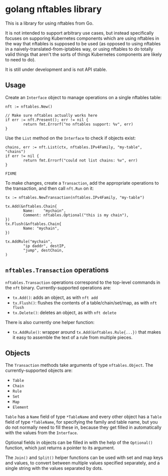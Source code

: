 # golang nftables library

This is a library for using nftables from Go.

It is not intended to support arbitrary use cases, but instead
specifically focuses on supporing Kubernetes components which are
using nftables in the way that nftables is supposed to be used (as
opposed to using nftables in a naively-translated-from-iptables way,
or using nftables to do totally valid things that aren't the sorts of
things Kubernetes components are likely to need to do).

It is still under development and is not API stable.

## Usage

Create an `Interface` object to manage operations on a single nftables
table:

```golang
nft := nftables.New()

// Make sure nftables actually works here
if err := nft.Present(); err != nil {
        return fmt.Errorf("no nftables support: %v", err)
}
```

Use the `List` method on the `Interface` to check if objects exist:

```golang
chains, err := nft.List(ctx, nftables.IPv4Family, "my-table", "chains")
if err != nil {
        return fmt.Errorf("could not list chains: %v", err)
}

FIXME
```

To make changes, create a `Transaction`, add the appropriate
operations to the transaction, and then call `nft.Run` on it:

```golang
tx := nftables.NewTransaction(nftables.IPv4Family, "my-table")

tx.Add(&nftables.Chain{
        Name:    "mychain",
        Comment: nftables.Optional("this is my chain"),
})
tx.Flush(&nftables.Chain{
        Name: "mychain",
})

tx.AddRule("mychain",
        "ip daddr", destIP,
        "jump", destChain,
)
```

## `nftables.Transaction` operations

`nftables.Transaction` operations correspond to the top-level commands
in the `nft` binary. Currently-supported operations are:

- `tx.Add()`: adds an object, as with `nft add`
- `tx.Flush()`: flushes the contents of a table/chain/set/map, as with `nft flush`
- `tx.Delete()`: deletes an object, as with `nft delete`

There is also currently one helper function:

- `tx.AddRule()`: wrapper around `tx.Add(&nftables.Rule{...})` that
  makes it easy to assemble the text of a rule from multiple pieces.

## Objects

The `Transaction` methods take arguments of type `nftables.Object`.
The currently-supported objects are:

- `Table`
- `Chain`
- `Rule`
- `Set`
- `Map`
- `Element`

`Table` has a `Name` field of type `*TableName` and every other object
has a `Table` field of type `*TableName`, for specifying the family
and table name, but you do not normally need to fill these in, because
they get filled in automatically with the values from the `Interface`.

Optional fields in objects can be filled in with the help of the
`Optional()` function, which just returns a pointer to its
argument.

The `Join()` and `Split()` helper functions can be used with set and
map keys and values, to convert between multiple values specified
separately, and a single string with the values separated by dots.
